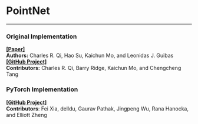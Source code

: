 # PointNet
---
### Original Implementation
**[[Paper]](https://arxiv.org/abs/1612.00593)**<br>
**Authors:** Charles R. Qi, Hao Su, Kaichun Mo, and Leonidas J. Guibas<br>
**[[GitHub Project]](https://github.com/charlesq34/pointnet)**<br>
**Contributors:** Charles R. Qi, Barry Ridge, Kaichun Mo, and Chengcheng Tang<br>


### PyTorch Implementation
**[[GitHub Project]](https://github.com/fxia22/pointnet.pytorch)**<br>
**Contributors**: Fei Xia, delldu, Gaurav Pathak, Jingpeng Wu, Rana Hanocka, and Elliott Zheng